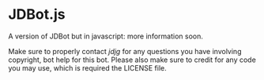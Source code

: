 # JDBot.js
A version of JDBot but in javascript: more information soon.

Make sure to properly contact *jdjg* for any questions you have involving copyright, bot help for this bot.
Please also make sure to credit for any code you may use, which is required the LICENSE file.
